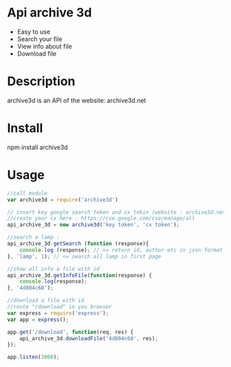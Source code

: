 Api archive 3d
========================================
- Easy to use
- Search your file
- View info about file
- Download file


Description
====

archive3d is an API of the website: archive3d.net

Install
======

npm install archive3d

Usage
====

```javascript
//call module
var archive3d = require('archive3d')

// insert key google search token and cx tokin (website : archive3d.net)
//create your cx here : https://cse.google.com/cse/manage/all
api_archive_3d = new archive3d('key token', 'cx token');

//search a lamp :
api_archive_3d.getSearch (function (response){
    console.log (response); // <= return id, author etc in json format
}, 'lamp', 1); // <= search all lamp in first page

//show all info a file with id
api_archive_3d.getInfoFile(function(response) {
    console.log(response);
}, '4d804c68');

//download a file with id
//route "/download" in you browser
var express = require('express');
var app = express();

app.get('/download', function(req, res) {
    api_archive_3d.downloadFile('4d804c68', res);
});

app.listen(3000);
```

